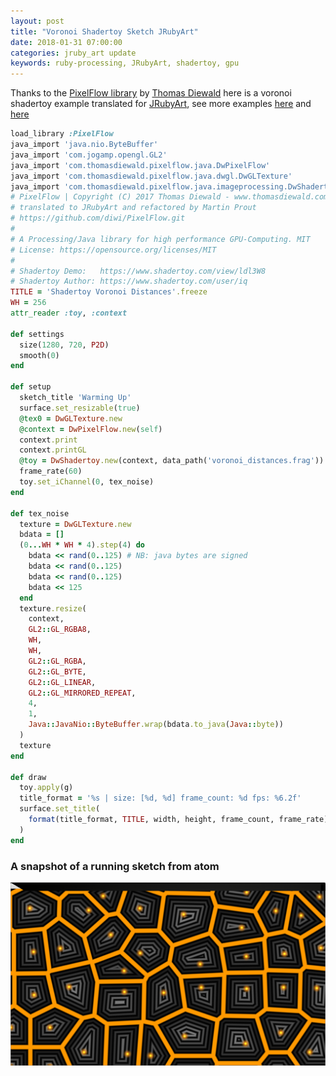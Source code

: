 ```yaml
---
layout: post
title: "Voronoi Shadertoy Sketch JRubyArt"
date: 2018-01-31 07:00:00
categories: jruby_art update
keywords: ruby-processing, JRubyArt, shadertoy, gpu
---
```

Thanks to the [PixelFlow library][pixgit] by [Thomas Diewald][diewald] here is a voronoi shadertoy example translated for [JRubyArt][jruby_art],  see more examples [here][jra] and [here][pro]

```ruby
load_library :PixelFlow
java_import 'java.nio.ByteBuffer'
java_import 'com.jogamp.opengl.GL2'
java_import 'com.thomasdiewald.pixelflow.java.DwPixelFlow'
java_import 'com.thomasdiewald.pixelflow.java.dwgl.DwGLTexture'
java_import 'com.thomasdiewald.pixelflow.java.imageprocessing.DwShadertoy'
# PixelFlow | Copyright (C) 2017 Thomas Diewald - www.thomasdiewald.com
# translated to JRubyArt and refactored by Martin Prout
# https://github.com/diwi/PixelFlow.git
#
# A Processing/Java library for high performance GPU-Computing. MIT
# License: https://opensource.org/licenses/MIT
#
# Shadertoy Demo:   https://www.shadertoy.com/view/ldl3W8
# Shadertoy Author: https://www.shadertoy.com/user/iq
TITLE = 'Shadertoy Voronoi Distances'.freeze
WH = 256
attr_reader :toy, :context

def settings
  size(1280, 720, P2D)
  smooth(0)
end

def setup
  sketch_title 'Warming Up'
  surface.set_resizable(true)
  @tex0 = DwGLTexture.new
  @context = DwPixelFlow.new(self)
  context.print
  context.printGL
  @toy = DwShadertoy.new(context, data_path('voronoi_distances.frag'))
  frame_rate(60)
  toy.set_iChannel(0, tex_noise)
end

def tex_noise
  texture = DwGLTexture.new
  bdata = []
  (0...WH * WH * 4).step(4) do
    bdata << rand(0..125) # NB: java bytes are signed
    bdata << rand(0..125)
    bdata << rand(0..125)
    bdata << 125
  end
  texture.resize(
    context,
    GL2::GL_RGBA8,
    WH,
    WH,
    GL2::GL_RGBA,
    GL2::GL_BYTE,
    GL2::GL_LINEAR,
    GL2::GL_MIRRORED_REPEAT,
    4,
    1,
    Java::JavaNio::ByteBuffer.wrap(bdata.to_java(Java::byte))
  )
  texture
end

def draw
  toy.apply(g)
  title_format = '%s | size: [%d, %d] frame_count: %d fps: %6.2f'
  surface.set_title(
    format(title_format, TITLE, width, height, frame_count, frame_rate)
  )
end


```

### A snapshot of a running sketch from atom

<img src="/assets/voronoi_distance.png" />

[pixgit]:https://github.com/diwi/PixelFlow
[diewald]:http://thomasdiewald.com/blog/
[jruby_art]:https://ruby-processing.github.io/JRubyArt/
[jra]:https://github.com/ruby-processing/JRubyArt-examples/tree/master/external_library/java/PixelFlow
[propane]:https://ruby-processing.github.io/propane/
[pro]:https://github.com/ruby-processing/propane-examples/tree/master/external_library/java/pixel_flow
